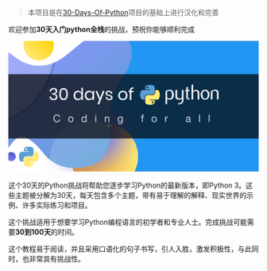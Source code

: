 >本项目是在[30-Days-Of-Python](https://github.com/Asabeneh/30-Days-Of-Python)项目的基础上进行汉化和完善

欢迎参加**30天入门python全栈**的挑战，预祝你能够顺利完成

![30DaysOfPython](./docs/images/30DaysOfPython_banner3@2x.png)

这个30天的Python挑战将帮助您逐步学习Python的最新版本，即Python 3。这些主题被分解为30天，每天包含多个主题，带有易于理解的解释、现实世界的示例、许多实际练习和项目。

这个挑战适用于想要学习Python编程语言的初学者和专业人士。完成挑战可能需要**30到100天**的时间。

这个教程易于阅读，并且采用口语化的句子书写，引人入胜，激发积极性，与此同时，也非常具有挑战性。

